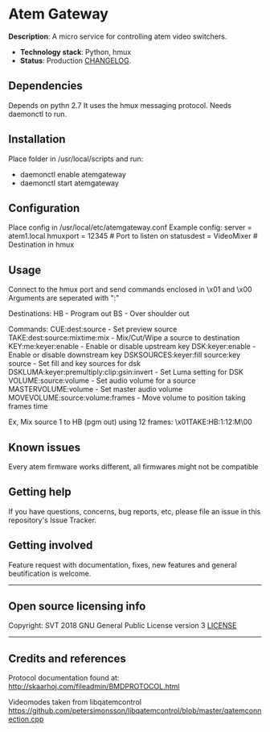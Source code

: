 # Atem Gateway

**Description**:  A micro service for controlling atem video switchers.

  - **Technology stack**: Python, hmux
  - **Status**:  Production [CHANGELOG](CHANGELOG.md).

## Dependencies

Depends on pythn 2.7
It uses the hmux messaging protocol.
Needs daemonctl to run.

## Installation

Place folder in /usr/local/scripts and run:
 - daemonctl enable atemgateway
 - daemonctl start atemgateway

## Configuration

Place config in /usr/local/etc/atemgateway.conf
Example config:
server = atem1.local
hmuxport = 12345 # Port to listen on
statusdest = VideoMixer # Destination in hmux

## Usage
Connect to the hmux port and send commands enclosed in \x01 and \x00
Arguments are seperated with ":"

Destinations:
HB - Program out
BS - Over shoulder out

Commands:
CUE:dest:source - Set preview source
TAKE:dest:source:mixtime:mix - Mix/Cut/Wipe a source to destination
KEY:me:keyer:enable - Enable or disable upstream key
DSK:keyer:enable - Enable or disable downstream key
DSKSOURCES:keyer:fill source:key source - Set fill and key sources for dsk
DSKLUMA:keyer:premultiply:clip:gsin:invert - Set Luma setting for DSK
VOLUME:source:volume - Set audio volume for a source
MASTERVOLUME:volume - Set master audio volume
MOVEVOLUME:source:volume:frames - Move volume to position taking frames time


Ex, Mix source 1 to HB (pgm out) using 12 frames:
\x01TAKE:HB:1:12:M\00

## Known issues

Every atem firmware works different, all firmwares might not be compatible

## Getting help
If you have questions, concerns, bug reports, etc, please file an issue in this repository's Issue Tracker.


## Getting involved
Feature request with documentation, fixes, new features and general beutification is welcome.

----

## Open source licensing info
Copyright: SVT 2018
GNU General Public License version 3
[LICENSE](LICENSE)


----

## Credits and references

Protocol documentation found at:
 http://skaarhoj.com/fileadmin/BMDPROTOCOL.html

Videomodes taken from libqatemcontrol
 https://github.com/petersimonsson/libqatemcontrol/blob/master/qatemconnection.cpp

